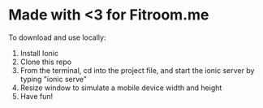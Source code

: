Made with <3 for Fitroom.me
======

To download and use locally: <br>
1. Install Ionic <br>
2. Clone this repo <br>
3. From the terminal, cd into the project file, and start the ionic server by typing "ionic serve" <br>
4. Resize window to simulate a mobile device width and height <br>
5. Have fun!

